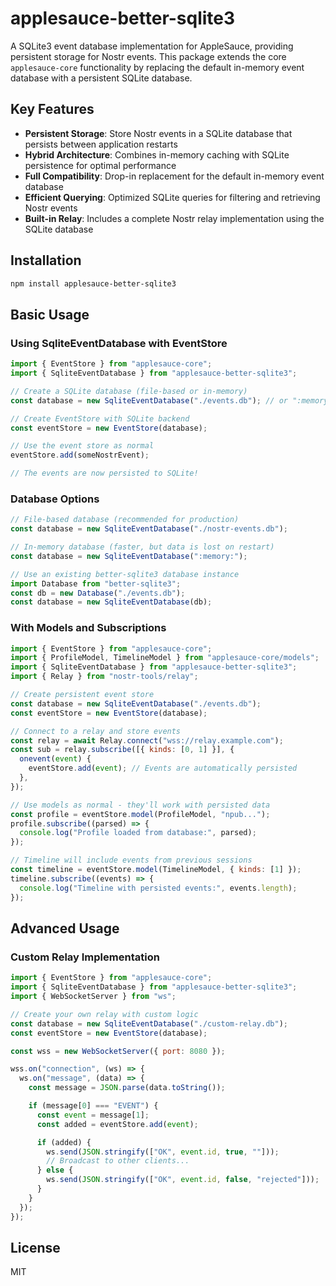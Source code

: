 # applesauce-better-sqlite3

A SQLite3 event database implementation for AppleSauce, providing persistent storage for Nostr events. This package extends the core `applesauce-core` functionality by replacing the default in-memory event database with a persistent SQLite database.

## Key Features

- **Persistent Storage**: Store Nostr events in a SQLite database that persists between application restarts
- **Hybrid Architecture**: Combines in-memory caching with SQLite persistence for optimal performance
- **Full Compatibility**: Drop-in replacement for the default in-memory event database
- **Efficient Querying**: Optimized SQLite queries for filtering and retrieving Nostr events
- **Built-in Relay**: Includes a complete Nostr relay implementation using the SQLite database

## Installation

```bash
npm install applesauce-better-sqlite3
```

## Basic Usage

### Using SqliteEventDatabase with EventStore

```js
import { EventStore } from "applesauce-core";
import { SqliteEventDatabase } from "applesauce-better-sqlite3";

// Create a SQLite database (file-based or in-memory)
const database = new SqliteEventDatabase("./events.db"); // or ":memory:" for in-memory

// Create EventStore with SQLite backend
const eventStore = new EventStore(database);

// Use the event store as normal
eventStore.add(someNostrEvent);

// The events are now persisted to SQLite!
```

### Database Options

```js
// File-based database (recommended for production)
const database = new SqliteEventDatabase("./nostr-events.db");

// In-memory database (faster, but data is lost on restart)
const database = new SqliteEventDatabase(":memory:");

// Use an existing better-sqlite3 database instance
import Database from "better-sqlite3";
const db = new Database("./events.db");
const database = new SqliteEventDatabase(db);
```

### With Models and Subscriptions

```js
import { EventStore } from "applesauce-core";
import { ProfileModel, TimelineModel } from "applesauce-core/models";
import { SqliteEventDatabase } from "applesauce-better-sqlite3";
import { Relay } from "nostr-tools/relay";

// Create persistent event store
const database = new SqliteEventDatabase("./events.db");
const eventStore = new EventStore(database);

// Connect to a relay and store events
const relay = await Relay.connect("wss://relay.example.com");
const sub = relay.subscribe([{ kinds: [0, 1] }], {
  onevent(event) {
    eventStore.add(event); // Events are automatically persisted
  },
});

// Use models as normal - they'll work with persisted data
const profile = eventStore.model(ProfileModel, "npub...");
profile.subscribe((parsed) => {
  console.log("Profile loaded from database:", parsed);
});

// Timeline will include events from previous sessions
const timeline = eventStore.model(TimelineModel, { kinds: [1] });
timeline.subscribe((events) => {
  console.log("Timeline with persisted events:", events.length);
});
```

## Advanced Usage

### Custom Relay Implementation

```js
import { EventStore } from "applesauce-core";
import { SqliteEventDatabase } from "applesauce-better-sqlite3";
import { WebSocketServer } from "ws";

// Create your own relay with custom logic
const database = new SqliteEventDatabase("./custom-relay.db");
const eventStore = new EventStore(database);

const wss = new WebSocketServer({ port: 8080 });

wss.on("connection", (ws) => {
  ws.on("message", (data) => {
    const message = JSON.parse(data.toString());

    if (message[0] === "EVENT") {
      const event = message[1];
      const added = eventStore.add(event);

      if (added) {
        ws.send(JSON.stringify(["OK", event.id, true, ""]));
        // Broadcast to other clients...
      } else {
        ws.send(JSON.stringify(["OK", event.id, false, "rejected"]));
      }
    }
  });
});
```

## License

MIT
